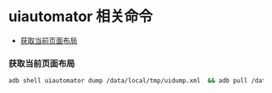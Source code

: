 # uiautomator 相关命令

<!-- vim-markdown-toc GFM -->
* [获取当前页面布局](#获取当前页面布局)
<!-- vim-markdown-toc -->


### 获取当前页面布局
```sh
adb shell uiautomator dump /data/local/tmp/uidump.xml  && adb pull /data/local/tmp/uidump.xml uidump.xml
```
